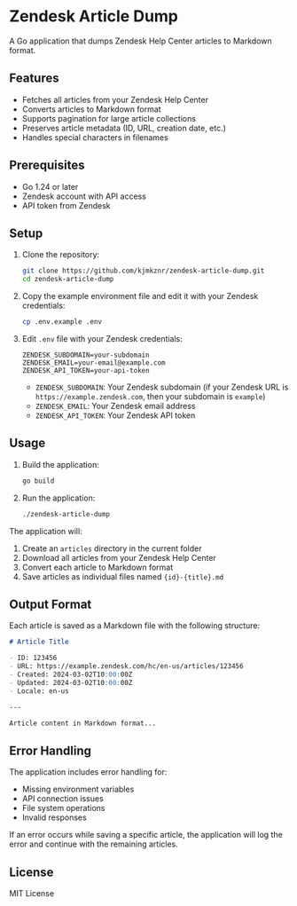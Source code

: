 # Zendesk Article Dump

A Go application that dumps Zendesk Help Center articles to Markdown format.

## Features

- Fetches all articles from your Zendesk Help Center
- Converts articles to Markdown format
- Supports pagination for large article collections
- Preserves article metadata (ID, URL, creation date, etc.)
- Handles special characters in filenames

## Prerequisites

- Go 1.24 or later
- Zendesk account with API access
- API token from Zendesk

## Setup

1. Clone the repository:
   ```bash
   git clone https://github.com/kjmkznr/zendesk-article-dump.git
   cd zendesk-article-dump
   ```

2. Copy the example environment file and edit it with your Zendesk credentials:
   ```bash
   cp .env.example .env
   ```

3. Edit `.env` file with your Zendesk credentials:
   ```
   ZENDESK_SUBDOMAIN=your-subdomain
   ZENDESK_EMAIL=your-email@example.com
   ZENDESK_API_TOKEN=your-api-token
   ```

   - `ZENDESK_SUBDOMAIN`: Your Zendesk subdomain (if your Zendesk URL is `https://example.zendesk.com`, then your subdomain is `example`)
   - `ZENDESK_EMAIL`: Your Zendesk email address
   - `ZENDESK_API_TOKEN`: Your Zendesk API token

## Usage

1. Build the application:
   ```bash
   go build
   ```

2. Run the application:
   ```bash
   ./zendesk-article-dump
   ```

The application will:
1. Create an `articles` directory in the current folder
2. Download all articles from your Zendesk Help Center
3. Convert each article to Markdown format
4. Save articles as individual files named `{id}-{title}.md`

## Output Format

Each article is saved as a Markdown file with the following structure:

```markdown
# Article Title

- ID: 123456
- URL: https://example.zendesk.com/hc/en-us/articles/123456
- Created: 2024-03-02T10:00:00Z
- Updated: 2024-03-02T10:00:00Z
- Locale: en-us

---

Article content in Markdown format...
```

## Error Handling

The application includes error handling for:
- Missing environment variables
- API connection issues
- File system operations
- Invalid responses

If an error occurs while saving a specific article, the application will log the error and continue with the remaining articles.

## License

MIT License